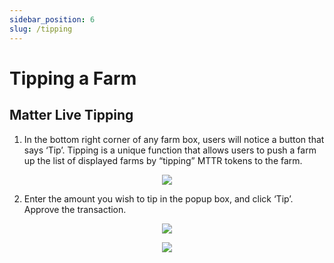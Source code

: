 ```yaml
---
sidebar_position: 6
slug: /tipping
---
```


# Tipping a Farm

## Matter Live Tipping

1. In the bottom right corner of any farm box, users will notice a button that says ‘Tip’. Tipping is a unique function that allows users to push a farm up the list of displayed farms by “tipping” MTTR tokens to the farm.

<p align="center"><img src="/img/matterlive15.png" /></p>

2. Enter the amount you wish to tip in the popup box, and click ‘Tip’. Approve the transaction.

<p align="center"><img src="/img/matterlive16.png" /></p>
<p align="center"><img src="/img/matterclaim2.png" /></p>